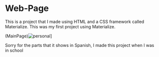 # Web-Page
This is a project that I made using HTML and a CSS framework called Materialize. This was my first project using Materialize.

(MainPage)![personal](https://user-images.githubusercontent.com/36578787/89089512-3f925880-d363-11ea-80d7-9705365e876a.PNG)]

Sorry for the parts that it shows in Spanish, I made this project when I was in school
